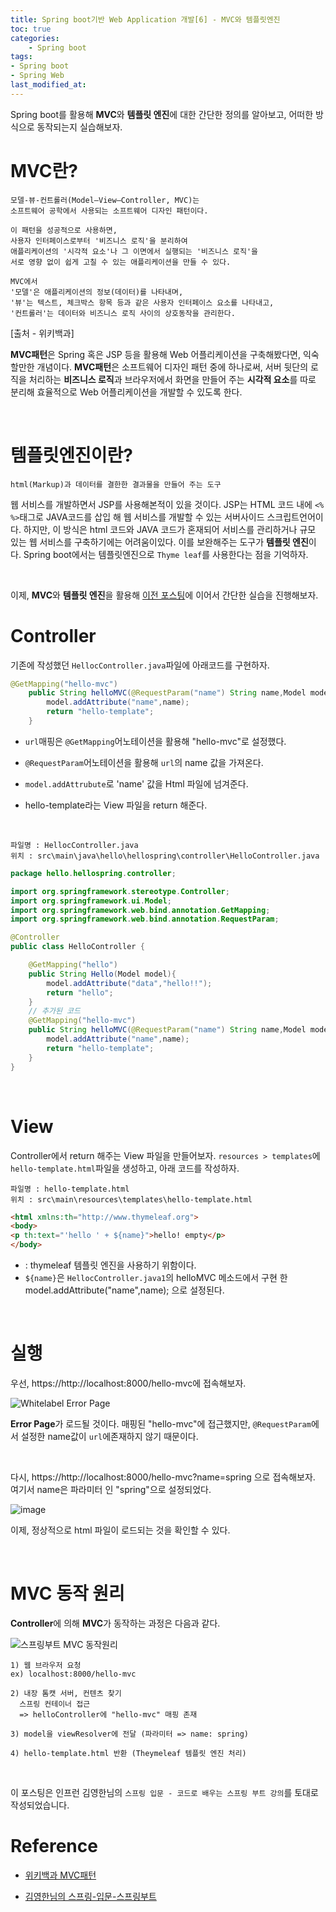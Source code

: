 ```yaml
---
title: Spring boot기반 Web Application 개발[6] - MVC와 템플릿엔진
toc: true
categories:	
    - Spring boot
tags:
- Spring boot
- Spring Web
last_modified_at:
---
```




Spring boot를 활용해 **MVC**와 **템플릿 엔진**에 대한 간단한 정의를 알아보고, 어떠한 방식으로 동작되는지 실습해보자.

# MVC란?

```
모델-뷰-컨트롤러(Model–View–Controller, MVC)는 
소프트웨어 공학에서 사용되는 소프트웨어 디자인 패턴이다. 

이 패턴을 성공적으로 사용하면, 
사용자 인터페이스로부터 '비즈니스 로직'을 분리하여 
애플리케이션의 '시각적 요소'나 그 이면에서 실행되는 '비즈니스 로직'을 
서로 영향 없이 쉽게 고칠 수 있는 애플리케이션을 만들 수 있다. 

MVC에서 
'모델'은 애플리케이션의 정보(데이터)를 나타내며, 
'뷰'는 텍스트, 체크박스 항목 등과 같은 사용자 인터페이스 요소를 나타내고, 
'컨트롤러'는 데이터와 비즈니스 로직 사이의 상호동작을 관리한다.
```

[출처 - 위키백과]



**MVC패턴**은 Spring 혹은 JSP 등을 활용해 Web 어플리케이션을 구축해봤다면, 익숙할만한 개념이다. **MVC패턴**은 소프트웨어 디자인 패턴 중에 하나로써, 서버 뒷단의 로직을 처리하는 **비즈니스 로직**과 브라우저에서 화면을 만들어 주는 **시각적 요소**를 따로 분리해 효율적으로 Web 어플리케이션을 개발할 수 있도록 한다. 



<br/>

# 템플릿엔진이란?

```
html(Markup)과 데이터를 결한한 결과물을 만들어 주는 도구
```

 웹 서비스를 개발하면서 JSP를 사용해본적이 있을 것이다. JSP는 HTML 코드 내에 `<% %>`태그로 JAVA코드를 삽입 해 웹 서비스를 개발할 수 있는 서버사이드 스크립트언어이다. 하지만, 이 방식은 html 코드와 JAVA 코드가 혼재되어 서비스를 관리하거나 규모 있는 웹 서비스를 구축하기에는 어려움이있다. 이를 보완해주는 도구가 **템플릿 엔진**이다. Spring boot에서는 템플릿엔진으로 `Thyme leaf`를 사용한다는 점을 기억하자.

<br/>

이제, **MVC**와 **템플릿 엔진**을 활용해 [이전 포스팅](https://gwang920.github.io/spring%20boot/springboot(5)-static/)에 이어서 간단한 실습을 진행해보자.

 

# Controller

기존에 작성했던 `HellocController.java`파일에 아래코드를 구현하자.

```java
@GetMapping("hello-mvc")
    public String helloMVC(@RequestParam("name") String name,Model model){
        model.addAttribute("name",name);
        return "hello-template";
    }
```

- `url`매핑은 `@GetMapping`어노테이션을 활용해 "hello-mvc"로 설정했다. 

- `@RequestParam`어노테이션을 활용해 `url`의 name 값을 가져온다. 

- `model.addAttrubute`로 'name' 값을 Html 파일에 넘겨준다.

- hello-template라는 View 파일을 return 해준다.

<br/>

```
파일명 : HellocController.java
위치 : src\main\java\hello\hellospring\controller\HelloController.java
```

```java
package hello.hellospring.controller;

import org.springframework.stereotype.Controller;
import org.springframework.ui.Model;
import org.springframework.web.bind.annotation.GetMapping;
import org.springframework.web.bind.annotation.RequestParam;

@Controller
public class HelloController {

    @GetMapping("hello")
    public String Hello(Model model){
        model.addAttribute("data","hello!!");
        return "hello";
    }
	// 추가된 코드
    @GetMapping("hello-mvc")
    public String helloMVC(@RequestParam("name") String name,Model model){
        model.addAttribute("name",name);
        return "hello-template";
    }
}

```

<br/>

# View

Controller에서 return 해주는 View 파일을 만들어보자. `resources > templates`에 `hello-template.html`파일을 생성하고, 아래 코드를 작성하자.

```
파일명 : hello-template.html
위치 : src\main\resources\templates\hello-template.html
```

````html
<html xmlns:th="http://www.thymeleaf.org">
<body>
<p th:text="'hello ' + ${name}">hello! empty</p>
</body>
````

- <html xmlns:th="http://www.thymeleaf.org">  : thymeleaf 템플릿 엔진을 사용하기 위함이다.
- `${name}`은 `HellocController.java1`의 helloMVC 메소드에서 구현 한 model.addAttribute("name",name); 으로 설정된다.

<br/>

# 실행

우선, https://http://localhost:8000/hello-mvc에 접속해보자. 

![Whitelabel Error Page](https://user-images.githubusercontent.com/49560745/103727961-f20bcd00-501f-11eb-8f65-469a51d196e2.png)

**Error Page**가 로드될 것이다. 매핑된 "hello-mvc"에 접근했지만, `@RequestParam`에서 설정한 name값이  `url`에존재하지 않기 때문이다.

<br/>

다시, https://http://localhost:8000/hello-mvc?name=spring 으로 접속해보자. 여기서 name은 파라미터 인 "spring"으로 설정되었다.

![image](https://user-images.githubusercontent.com/49560745/103728125-778f7d00-5020-11eb-84c4-b29b795dd7cc.png)

이제, 정상적으로 html 파일이 로드되는 것을 확인할 수 있다.

<br/>

# MVC 동작 원리

**Controller**에 의해 **MVC**가 동작하는 과정은 다음과 같다.

![스프링부트 MVC 동작원리](https://user-images.githubusercontent.com/49560745/103728221-b6bdce00-5020-11eb-8c72-f6011c6e84ab.png)

```
1) 웹 브라우저 요청
ex) localhost:8000/hello-mvc

2) 내장 톰캣 서버, 컨텐츠 찾기 
  스프링 컨테이너 접근
  => helloController에 "hello-mvc" 매핑 존재
  
3) model을 viewResolver에 전달 (파라미터 => name: spring)

4) hello-template.html 반환 (Theymeleaf 템플릿 엔진 처리) 
```



<br/>

이 포스팅은 인프런 김영한님의 `스프링 입문 - 코드로 배우는 스프링 부트 강의`를 토대로 작성되었습니다.

# Reference

- [위키백과 MVC패턴](https://ko.wikipedia.org/wiki/%EB%AA%A8%EB%8D%B8-%EB%B7%B0-%EC%BB%A8%ED%8A%B8%EB%A1%A4%EB%9F%AC)

- [김영한님의 스프링-입문-스프링부트](https://www.inflearn.com/course/%EC%8A%A4%ED%94%84%EB%A7%81-%EC%9E%85%EB%AC%B8-%EC%8A%A4%ED%94%84%EB%A7%81%EB%B6%80%ED%8A%B8/lecture/49577?tab=curriculum)

  

